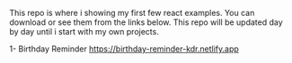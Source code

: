 This repo is where i showing my first few react examples. You can download or see them from the links below.
This repo will be updated day by day until i start with my own projects.

1- Birthday Reminder https://birthday-reminder-kdr.netlify.app
